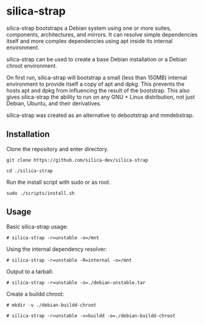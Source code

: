 # silica-strap

silica-strap bootstraps a Debian system using one or more suites, components, architectures, and mirrors.
It can resolve simple dependencies itself and more complex dependencies using apt inside its internal environment.

silica-strap can be used to create a base Debian installation or a Debian chroot environment.

On first run, silica-strap will bootstrap a small (less than 150MB) internal environment to provide itself a copy of apt and dpkg.
This prevents the hosts apt and dpkg from influencing the result of the bootstrap.
This also gives silica-strap the ability to run on any GNU + Linux distribution, not just Debian, Ubuntu, and their derivatives.

silica-strap was created as an alternative to debootstrap and mmdebstrap.

## Installation

Clone the repository and enter directory.

```
git clone https://github.com/silica-dev/silica-strap

cd ./silica-strap
```

Run the install script with sudo or as root.

```
sudo ./scripts/install.sh
```

## Usage

Basic silica-strap usage:

```
# silica-strap -r=unstable -o=/mnt
```

Using the internal dependency resolver:

```
# silica-strap -r=unstable -R=internal -o=/mnt
```

Output to a tarball:

```
# silica-strap -r=unstable -o=./debian-unstable.tar
```

Create a buildd chroot:

```
# mkdir -v ./debian-buildd-chroot

# silica-strap -r=unstable -v=buildd -o=./debian-buildd-chroot
```

